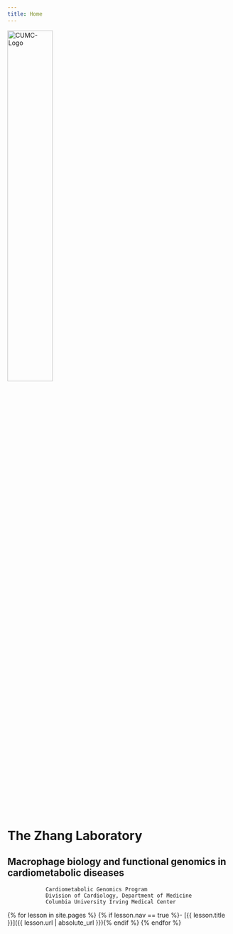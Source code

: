 ```yaml
---
title: Home
---
```


<div> 
    <img src="{{ '/CUMC-Logo.png' | absolute_url }}" alt="CUMC-Logo" style="width:45%;" >

</div>

  
# The Zhang Laboratory

## Macrophage biology and functional genomics in cardiometabolic diseases

				Cardiometabolic Genomics Program
				Division of Cardiology, Department of Medicine
				Columbia University Irving Medical Center



<div class="toc" markdown="1">


{% for lesson in site.pages %}
{% if lesson.nav == true %}- [{{ lesson.title }}]({{ lesson.url | absolute_url }}){% endif %}
{% endfor %}
</div>
